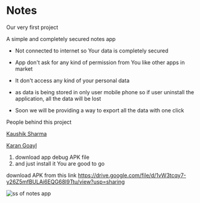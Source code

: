 # Notes
Our very first project

A simple and completely secured notes app

- Not connected to internet so Your data is completely secured

- App don't ask for any kind of permission from You like other apps in market

- It don't access any kind of your personal data

- as data is being stored in only user mobile phone so if user uninstall the application, all the data will be lost

- Soon we will be providing a way to export all the data with one click

People behind this project

[Kaushik Sharma](https://www.linkedin.com/in/kaushik-sharma-239340192/)

[Karan Goayl](https://www.linkedin.com/in/karan-goyal-205576208/)

1. download app debug APK file
2. and just install it You are good to go

download APK from this link
https://drive.google.com/file/d/1vW3tcqy7-y26Z5mfBULAi6EQG68l9Ttu/view?usp=sharing



![ss of notes app](https://user-images.githubusercontent.com/56532529/141679204-3d66a028-a97e-4fd0-b04c-acaf40bd0c44.png)
